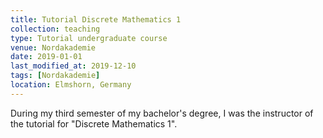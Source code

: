 ```yaml
---
title: Tutorial Discrete Mathematics 1
collection: teaching
type: Tutorial undergraduate course
venue: Nordakademie
date: 2019-01-01
last_modified_at: 2019-12-10
tags: [Nordakademie]
location: Elmshorn, Germany
---
```


During my third semester of my bachelor's degree, I was the instructor of the tutorial for "Discrete Mathematics 1".
